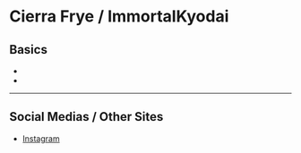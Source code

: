 # Cierra Frye / ImmortalKyodai

## Basics
- 
- 
----
## Social Medias / Other Sites
- [Instagram](https://instagram.com/vt_immortal?igshid=146748sk76rfj)